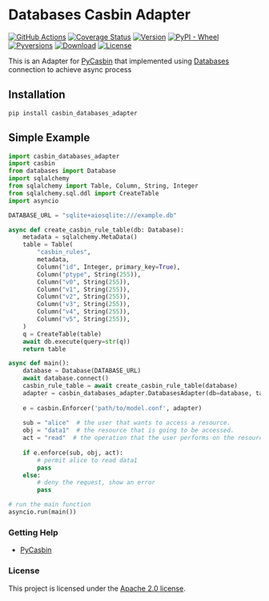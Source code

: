 # Databases Casbin Adapter

[![GitHub Actions](https://github.com/officialpycasbin/casbin-databases-adapter/workflows/build/badge.svg?branch=master)](https://github.com/officialpycasbin/casbin-databases-adapter/actions)
[![Coverage Status](https://coveralls.io/repos/github/officialpycasbin/casbin-databases-adapter/badge.svg?branch=master)](https://coveralls.io/github/officialpycasbin/casbin-databases-adapter?branch=master)
[![Version](https://img.shields.io/pypi/v/casbin_databases_adapter.svg)](https://pypi.org/project/casbin_databases_adapter/)
[![PyPI - Wheel](https://img.shields.io/pypi/wheel/casbin_databases_adapter.svg)](https://pypi.org/project/casbin_databases_adapter/)
[![Pyversions](https://img.shields.io/pypi/pyversions/casbin_databases_adapter.svg)](https://pypi.org/project/casbin_databases_adapter/)
[![Download](https://img.shields.io/pypi/dm/casbin_databases_adapter.svg)](https://pypi.org/project/casbin_databases_adapter/)
[![License](https://img.shields.io/pypi/l/casbin_databases_adapter.svg)](https://pypi.org/project/casbin_databases_adapter/)

This is an Adapter for [PyCasbin](https://github.com/casbin/pycasbin) that implemented using [Databases](https://www.encode.io/databases) connection to achieve async process

## Installation

```
pip install casbin_databases_adapter
```

## Simple Example

```python
import casbin_databases_adapter
import casbin
from databases import Database
import sqlalchemy
from sqlalchemy import Table, Column, String, Integer
from sqlalchemy.sql.ddl import CreateTable
import asyncio

DATABASE_URL = "sqlite+aiosqlite:///example.db"

async def create_casbin_rule_table(db: Database):
    metadata = sqlalchemy.MetaData()
    table = Table(
        "casbin_rules",
        metadata,
        Column("id", Integer, primary_key=True),
        Column("ptype", String(255)),
        Column("v0", String(255)),
        Column("v1", String(255)),
        Column("v2", String(255)),
        Column("v3", String(255)),
        Column("v4", String(255)),
        Column("v5", String(255)),
    )
    q = CreateTable(table)
    await db.execute(query=str(q))
    return table

async def main():
    database = Database(DATABASE_URL)
    await database.connect()
    casbin_rule_table = await create_casbin_rule_table(database)
    adapter = casbin_databases_adapter.DatabasesAdapter(db=database, table=casbin_rule_table)
    
    e = casbin.Enforcer('path/to/model.conf', adapter)
    
    sub = "alice"  # the user that wants to access a resource.
    obj = "data1"  # the resource that is going to be accessed.
    act = "read"  # the operation that the user performs on the resource.
    
    if e.enforce(sub, obj, act):
        # permit alice to read data1
        pass
    else:
        # deny the request, show an error
        pass

# run the main function
asyncio.run(main())
```

### Getting Help

- [PyCasbin](https://github.com/casbin/pycasbin)

### License

This project is licensed under the [Apache 2.0 license](LICENSE).